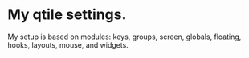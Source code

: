 # My qtile settings.
My setup is based on modules: keys, groups, screen, globals, floating, hooks, layouts, mouse, and widgets.

